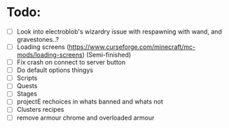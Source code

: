 # Todo:
 - [ ] Look into electroblob's wizardry issue with respawning with wand, and gravestones..?
 - [ ] Loading screens (https://www.curseforge.com/minecraft/mc-mods/loading-screens) (Semi-finished)
 - [ ] Fix crash on connect to server button
 - [ ] Do default options thingys
 - [ ] Scripts
 - [ ] Quests
 - [ ] Stages
 - [ ] projectE rechoices in whats banned and whats not
 - [ ] Clusters recipes
 - [ ] remove armour chrome and overloaded armour
